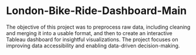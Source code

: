 # London-Bike-Ride-Dashboard-Main
The objective of this project was to preprocess raw data, including cleaning and merging it into a usable format, and then to create an interactive Tableau dashboard for insightful visualizations. The project focuses on improving data accessibility and enabling data-driven decision-making.
